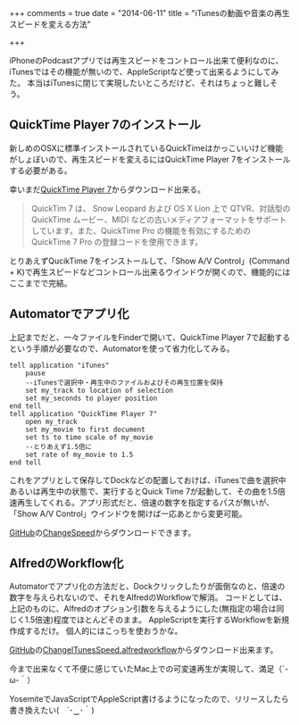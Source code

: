 +++
comments = true
date = "2014-06-11"
title = "iTunesの動画や音楽の再生スピードを変える方法"

+++

iPhoneのPodcastアプリでは再生スピードをコントロール出来て便利なのに、iTunesではその機能が無いので、AppleScriptなど使って出来るようにしてみた。
本当はiTunesに閉じて実現したいところだけど、それはちょっと難しそう。

## QuickTime Player 7のインストール

<!-- more -->

新しめのOSXに標準インストールされているQuickTimeはかっこいいけど機能がしょぼいので、再生スピードを変えるにはQuickTime Player 7をインストールする必要がある。

幸いまだ[QuickTime Player 7](http://support.apple.com/kb/DL923?viewlocale=ja_JP)からダウンロード出来る。

> QuickTim 7 は、 Snow Leopard および OS X Lion 上で QTVR、対話型の QuickTime ムービー、MIDI などの古いメディアフォーマットをサポートしています。また、QuickTime Pro の機能を有効にするための QuickTime 7 Pro の登録コードを使用できます。

とりあえずQucikTime 7をインストールして、「Show A/V Control」(Command + K)で再生スピードなどコントロール出来るウインドウが開くので、機能的にはここまでで完結。

## Automatorでアプリ化

上記までだと、一々ファイルをFinderで開いて、QuickTime Player 7で起動するという手順が必要なので、Automatorを使って省力化してみる。

```
tell application "iTunes"
	pause
	--iTunesで選択中・再生中のファイルおよびその再生位置を保持
	set my_track to location of selection
	set my_seconds to player position
end tell
tell application "QuickTime Player 7"
	open my_track
	set my_movie to first document
	set ts to time scale of my_movie
	--とりあえず1.5倍に
	set rate of my_movie to 1.5
end tell
```

これをアプリとして保存してDockなどの配置しておけば、iTunesで曲を選択中あるいは再生中の状態で、実行するとQuick Time 7が起動して、その曲を1.5倍速再生してくれる。アプリ形式だと、倍速の数字を指定するパスが無いが、「Show A/V Control」ウインドウを開けば一応あとから変更可能。

[GitHub](https://github.com/mono0926/AppleScript)の[ChangeSpeed](https://github.com/mono0926/AppleScript/raw/master/ChangeSpeed.zip)からダウンロードできます。

## AlfredのWorkflow化

Automatorでアプリ化の方法だと、Dockクリックしたりが面倒なのと、倍速の数字を与えられないので、それをAlfredのWorkflowで解消。
コードとしては、上記のものに、Alfredのオプション引数を与えるようにした(無指定の場合は同じく1.5倍速)程度でほとんどそのまま。
AppleScriptを実行するWorkflowを新規作成するだけ。
個人的にはこっちを使おうかな。

[GitHub](https://github.com/mono0926/AlfredWorkflow)の[ChangeITunesSpeed.alfredworkflow](https://github.com/mono0926/AlfredWorkflow/raw/master/changeSpeed/ChangeITunesSpeed.alfredworkflow)からダウンロード出来ます。

今まで出来なくて不便に感じていたMac上での可変速再生が実現して、満足（´-ω-｀）


YosemiteでJavaScriptでAppleScript書けるようになったので、リリースしたら書き換えたい(　´･‿･｀)

